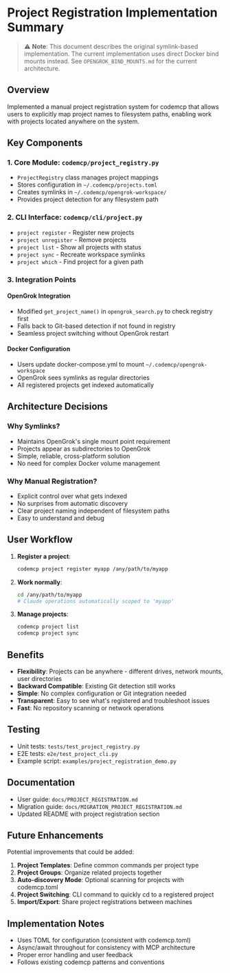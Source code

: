 # Project Registration Implementation Summary

> ⚠️ **Note**: This document describes the original symlink-based implementation.
> The current implementation uses direct Docker bind mounts instead.
> See `OPENGROK_BIND_MOUNTS.md` for the current architecture.

## Overview

Implemented a manual project registration system for codemcp that allows users to explicitly map project names to filesystem paths, enabling work with projects located anywhere on the system.

## Key Components

### 1. Core Module: `codemcp/project_registry.py`
- `ProjectRegistry` class manages project mappings
- Stores configuration in `~/.codemcp/projects.toml`
- Creates symlinks in `~/.codemcp/opengrok-workspace/`
- Provides project detection for any filesystem path

### 2. CLI Interface: `codemcp/cli/project.py`
- `project register` - Register new projects
- `project unregister` - Remove projects
- `project list` - Show all projects with status
- `project sync` - Recreate workspace symlinks
- `project which` - Find project for a given path

### 3. Integration Points

#### OpenGrok Integration
- Modified `get_project_name()` in `opengrok_search.py` to check registry first
- Falls back to Git-based detection if not found in registry
- Seamless project switching without OpenGrok restart

#### Docker Configuration
- Users update docker-compose.yml to mount `~/.codemcp/opengrok-workspace`
- OpenGrok sees symlinks as regular directories
- All registered projects get indexed automatically

## Architecture Decisions

### Why Symlinks?
- Maintains OpenGrok's single mount point requirement
- Projects appear as subdirectories to OpenGrok
- Simple, reliable, cross-platform solution
- No need for complex Docker volume management

### Why Manual Registration?
- Explicit control over what gets indexed
- No surprises from automatic discovery
- Clear project naming independent of filesystem paths
- Easy to understand and debug

## User Workflow

1. **Register a project**:
   ```bash
   codemcp project register myapp /any/path/to/myapp
   ```

2. **Work normally**:
   ```bash
   cd /any/path/to/myapp
   # Claude operations automatically scoped to 'myapp'
   ```

3. **Manage projects**:
   ```bash
   codemcp project list
   codemcp project sync
   ```

## Benefits

- **Flexibility**: Projects can be anywhere - different drives, network mounts, user directories
- **Backward Compatible**: Existing Git detection still works
- **Simple**: No complex configuration or Git integration needed
- **Transparent**: Easy to see what's registered and troubleshoot issues
- **Fast**: No repository scanning or network operations

## Testing

- Unit tests: `tests/test_project_registry.py`
- E2E tests: `e2e/test_project_cli.py`
- Example script: `examples/project_registration_demo.py`

## Documentation

- User guide: `docs/PROJECT_REGISTRATION.md`
- Migration guide: `docs/MIGRATION_PROJECT_REGISTRATION.md`
- Updated README with project registration section

## Future Enhancements

Potential improvements that could be added:

1. **Project Templates**: Define common commands per project type
2. **Project Groups**: Organize related projects together
3. **Auto-discovery Mode**: Optional scanning for projects with codemcp.toml
4. **Project Switching**: CLI command to quickly cd to a registered project
5. **Import/Export**: Share project registrations between machines

## Implementation Notes

- Uses TOML for configuration (consistent with codemcp.toml)
- Async/await throughout for consistency with MCP architecture
- Proper error handling and user feedback
- Follows existing codemcp patterns and conventions
